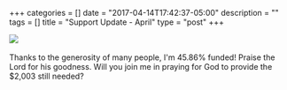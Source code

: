 +++
categories = []
date = "2017-04-14T17:42:37-05:00"
description = ""
tags = []
title = "Support Update - April"
type = "post"
+++

<img src="/images/100-people-45.png" class="img-responsive">
<br>
<br>
 Thanks to the generosity of many people, I'm 45.86% funded! Praise the Lord for his goodness. Will you join me in praying for God to provide the $2,003 still needed?
